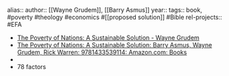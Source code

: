 alias::
author:: [[Wayne Grudem]], [[Barry Asmus]]
year::
tags:: book, #poverty #theology #economics #[[proposed solution]] #Bible
rel-projects:: #EFA


- [The Poverty of Nations: A Sustainable Solution - Wayne Grudem](https://www.waynegrudem.com/the-poverty-of-nations-a-sustainable-solution)
- [The Poverty of Nations: A Sustainable Solution: Barry Asmus, Wayne Grudem, Rick Warren: 9781433539114: Amazon.com: Books](https://www.amazon.com/Poverty-Nations-Sustainable-Solution/dp/143353911X)
-
- 78 factors
